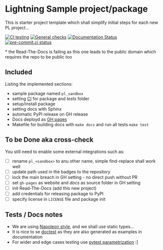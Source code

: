 # Lightning Sample project/package

This is starter project template which shall simplify initial steps for each new PL project...

[![CI testing](https://github.com/Lightning-AI/lightning-sandbox/actions/workflows/ci-testing.yml/badge.svg?event=push)](https://github.com/Lightning-AI/lightning-sandbox/actions/workflows/ci-testing.yml)
[![General checks](https://github.com/Lightning-AI/lightning-sandbox/actions/workflows/ci-checks.yml/badge.svg?event=push)](https://github.com/Lightning-AI/lightning-sandbox/actions/workflows/ci-checks.yml)
[![Documentation Status](https://readthedocs.org/projects/pt-lightning-sandbox/badge/?version=latest)](https://pt-lightning-sandbox.readthedocs.io/en/latest/?badge=latest)
[![pre-commit.ci status](https://results.pre-commit.ci/badge/github/Lightning-AI/lightning-sandbox/main.svg?badge_token=mqheL1-cTn-280Vx4cJUdg)](https://results.pre-commit.ci/latest/github/Lightning-AI/lightning-sandbox/main?badge_token=mqheL1-cTn-280Vx4cJUdg)

\* the Read-The-Docs is failing as this one leads to the public domain which requires the repo to be public too

## Included

Listing the implemented sections:

- sample package named `pl_sandbox`
- setting [CI](https://github.com/Lightning-AI/lightning-sandbox/actions?query=workflow%3A%22CI+testing%22) for package and _tests_ folder
- setup/install package
- setting docs with Sphinx
- automatic PyPI release on GH release
- Docs deployd as [GH pages](https://Lightning-AI.github.io/lightning-sandbox)
- Makefile for building docs with `make docs` and run all tests `make test`

## To be Done aka cross-check

You still need to enable some external integrations such as:

- [ ] rename `pl_<sandbox>` to anu other name, simple find-replace shall work well
- [ ] update path used in the badges to the repository
- [ ] lock the main breach in GH setting - no direct push without PR
- [ ] set `gh-pages` as website and _docs_ as source folder in GH setting
- [ ] init Read-The-Docs (add this new project)
- [ ] add credentials for releasing package to PyPI
- [ ] specify license in `LICENSE` file and package init

## Tests / Docs notes

- We are using [Napoleon style,](https://www.sphinx-doc.org/en/master/usage/extensions/napoleon.html) and we shall use static types...
- It is nice to se [doctest](https://docs.python.org/3/library/doctest.html) as they are also generated as examples in documentation
- For wider and edge cases testing use [pytest parametrization](https://docs.pytest.org/en/stable/parametrize.html) :\]
